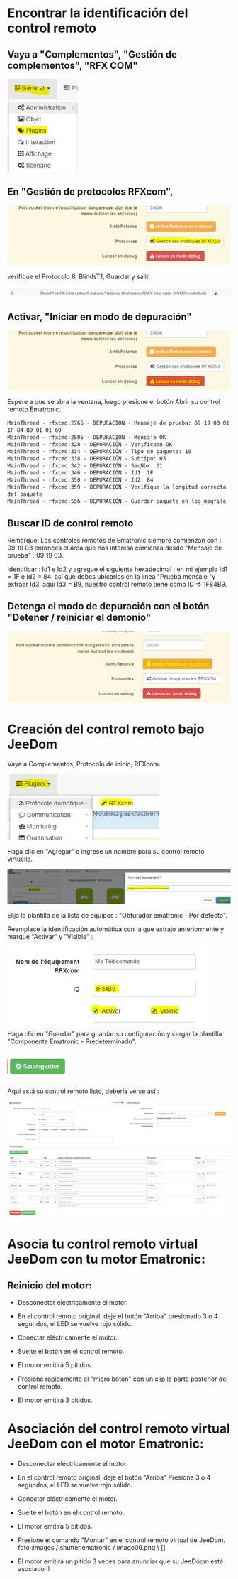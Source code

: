 Encontrar la identificación del control remoto 
====================================

Vaya a "Complementos", "Gestión de complementos", "RFX COM" 
------------------------------------------------------

![image07](images/volet.ematronic/image07.png)

En "Gestión de protocolos RFXcom", 
-------------------------------------

![image04](images/volet.ematronic/image04.png)

verifique el Protocolo 8, BlindsT1, Guardar y salir.

![image08](images/volet.ematronic/image08.png)

Activar, "Iniciar en modo de depuración" 
-------------------------------

![image03](images/volet.ematronic/image03.png)

Espere a que se abra la ventana, luego presione el botón Abrir
su control remoto Ematronic.

    MainThread - rfxcmd:2765 - DEPURACIÓN - Mensaje de prueba: 09 19 03 01 1F 84 B9 01 01 60
    MainThread - rfxcmd:2805 - DEPURACIÓN - Mensaje OK
    MainThread - rfxcmd:328 - DEPURACIÓN - Verificado OK
    MainThread - rfxcmd:334 - DEPURACIÓN - Tipo de paquete: 19
    MainThread - rfxcmd:338 - DEPURACIÓN - Subtipo: 03
    MainThread - rfxcmd:342 - DEPURACIÓN - SeqNbr: 01
    MainThread - rfxcmd:346 - DEPURACIÓN - Id1: 1F
    MainThread - rfxcmd:350 - DEPURACIÓN - Id2: 84
    MainThread - rfxcmd:359 - DEPURACIÓN - Verifique la longitud correcta del paquete
    MainThread - rfxcmd:556 - DEPURACIÓN - Guardar paquete en log_msgfile

Buscar ID de control remoto 
-------------------------------------

Remarque: Los controles remotos de Ematronic siempre comienzan con : 09 19 03
entonces el área que nos interesa comienza desde "Mensaje de prueba" : 09 19 03.

Identificar : Id1 e Id2 y agregue el siguiente hexadecimal : en mi ejemplo
Id1 = 1F e Id2 = 84. así que debes ubicarlos en la línea "Prueba
mensaje "y extraer Id3, aquí Id3 = B9, nuestro control remoto tiene
como ID ⇒ 1F84B9.

Detenga el modo de depuración con el botón "Detener / reiniciar el demonio" 
-----------------------------------------------------------------

![image06](images/volet.ematronic/image06.png)

Creación del control remoto bajo JeeDom 
=======================================

Vaya a Complementos, Protocolo de inicio, RFXcom.

![image10](images/volet.ematronic/image10.png)

Haga clic en "Agregar" e ingrese un nombre para su control remoto
virtuelle.

![image00](images/volet.ematronic/image00.png)

Elija la plantilla de la lista de equipos : "Obturador ematronic -
Por defecto".

Reemplace la identificación automática con la que extrajo anteriormente
y marque "Activar" y "Visible" :

![image11](images/volet.ematronic/image11.png)

Haga clic en "Guardar" para guardar su configuración y
cargar la plantilla "Componente Ematronic - Predeterminado".

![image02](images/volet.ematronic/image02.png)

Aquí está su control remoto listo, debería verse así :

![image05](images/volet.ematronic/image05.png)

Asocia tu control remoto virtual JeeDom con tu motor Ematronic: 
======================================================================

Reinicio del motor: 
---------------------------

-   Desconectar eléctricamente el motor.

-   En el control remoto original, deje el botón "Arriba" presionado 3 o 4
    segundos, el LED se vuelve rojo sólido.

-   Conectar eléctricamente el motor.

-   Suelte el botón en el control remoto.

-   El motor emitirá 5 pitidos.

-   Presione rápidamente el "micro botón" con un clip
    la parte posterior del control remoto.

-   El motor emitirá 3 pitidos.

Asociación del control remoto virtual JeeDom con el motor Ematronic: 
====================================================================

-   Desconectar eléctricamente el motor.

-   En el control remoto original, deje el botón "Arriba" Presione 3 o 4
    segundos, el LED se vuelve rojo sólido.

-   Conectar eléctricamente el motor.

-   Suelte el botón en el control remoto.

-   El motor emitirá 5 pitidos.

-   Presione el comando "Montar" en el control remoto virtual de
    JeeDom. foto::images / shutter.ematronic / image09.png \ [\]

-   El motor emitirá un pitido 3 veces para anunciar que su JeeDoom está asociado
    !!


